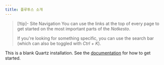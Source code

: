 ```yaml
---
title: 플루투스 소개
---
```


> [!tip]- Site Navigation
> You can use the links at the top of every page to get started on the most important parts of the _Notkesto_.
>
> If you're looking for something specific, you can use the search bar (which can also be toggled with _Ctrl + K_).


This is a blank Quartz installation.
See the [documentation](https://quartz.jzhao.xyz) for how to get started.
